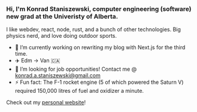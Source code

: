 ### Hi, I'm Konrad Staniszewski, computer engineering (software) new grad at the Univeristy of Alberta.

I like webdev, react, node, rust, and a bunch of other technologies. Big physics nerd, and love doing outdoor sports.

- 🔭 I’m currently working on rewriting my blog with Next.js for the third time.
- :airplane: Edm -> Van 🇨🇦
- 🤔 I’m looking for job opportunities! Contact me @ konrad.a.staniszewski@gmail.com
- ⚡ Fun fact: The F-1 rocket engine (5 of which powered the Saturn V) required 150,000 litres of fuel and oxidizer a minute.

Check out my [personal website](https://konradstaniszewski.com/)!
